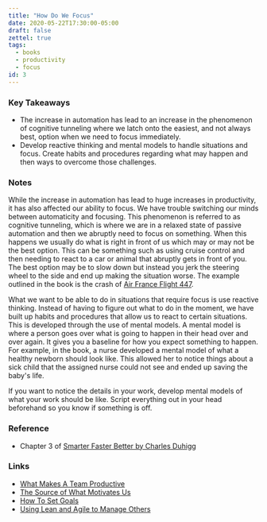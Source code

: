 ```yaml
---
title: "How Do We Focus"
date: 2020-05-22T17:30:00-05:00
draft: false
zettel: true
tags:
  - books
  - productivity
  - focus
id: 3
---
```

### Key Takeaways
  * The increase in automation has lead to an increase in the phenomenon of cognitive tunneling where we latch onto the easiest, and not always best, option when we need to focus immediately.
  * Develop reactive thinking and mental models to handle situations and focus. Create habits and procedures regarding what may happen and then ways to overcome those challenges. 

### Notes
  
  While the increase in automation has lead to huge increases in productivity, it has also affected our ability to focus. We have trouble switching our minds between automaticity and focusing. This phenomenon is referred to as cognitive tunneling, which is where we are in a relaxed state of passive automation and then we abruptly need to focus on something. When this happens we usually do what is right in front of us which may or may not be the best option. This can be something such as using cruise control and then needing to react to a car or animal that abruptly gets in front of you. The best option may be to slow down but instead you jerk the steering wheel to the side and end up making the situation worse. The example outlined in the book is the crash of [Air France Flight 447](https://en.wikipedia.org/wiki/Air_France_Flight_447).
  
  What we want to be able to do in situations that require focus is use reactive thinking. Instead of having to figure out what to do in the moment, we have built up habits and procedures that allow us to react to certain situations. This is developed through the use of mental models. A mental model is where a person goes over what is going to happen in their head over and over again. It gives you a baseline for how you expect something to happen. For example, in the book, a nurse developed a mental model of what a healthy newborn should look like. This allowed her to notice things about a sick child that the assigned nurse could not see and ended up saving the baby's life. 
  
  If you want to notice the details in your work, develop mental models of what your work should be like. Script everything out in your head beforehand so you know if something is off.

### Reference
  * Chapter 3 of [Smarter Faster Better by Charles Duhigg](https://www.goodreads.com/book/show/25733966-smarter-faster-better)

### Links
  * [What Makes A Team Productive](202005221730-What-Makes-A-Team-Productive.md)
  * [The Source of What Motivates Us](202005201527-The-Source-Of-What-Motivates-Us.md)
  * [How To Set Goals](202005251355-How-To-Set-Goals.md)
  * [Using Lean and Agile to Manage Others](202005251406-Using-Lean-and-Agile-To-Manage-Others.md)